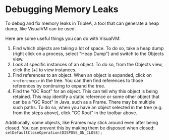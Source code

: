 # Debugging Memory Leaks

To debug and fix memory leaks in TripleA, a tool that can generate a heap dump, like VisualVM can be used.

Here are some useful things you can do with VisualVM:

  1. Find which objects are taking a lot of space. To do so, take a heap dump (right click on a process, select "Heap Dump") and
     switch to the Objects view.
  2. Look at specific instances of an object. To do so, from the Objects view, click the [+] to view instances.
  3. Find references to an object. When an object is expanded, click on `<references>` in the tree. You can then find references to those
     references by continuing to expand the tree.
  4. Find the "GC Root" for an object. This can tell why this object is being retained. This may identify a static reference or some other
     object that can be a "GC Root" in Java, such as a Frame. There may be multiple such paths. To do so, when you have an object selected
     in the tree (e.g. from the steps above), click "GC Root" in the toolbar above.

Additionally, some objects, like Frames may stick around even after being closed. You can prevent this by making them be disposed when closed:
  `setDefaultCloseOperation(DISPOSE_ON_CLOSE);`
